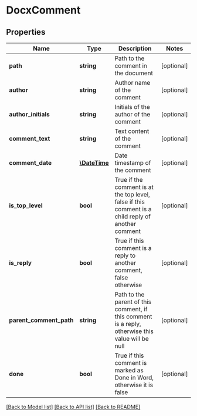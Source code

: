 # DocxComment

## Properties
Name | Type | Description | Notes
------------ | ------------- | ------------- | -------------
**path** | **string** | Path to the comment in the document | [optional] 
**author** | **string** | Author name of the comment | [optional] 
**author_initials** | **string** | Initials of the author of the comment | [optional] 
**comment_text** | **string** | Text content of the comment | [optional] 
**comment_date** | [**\DateTime**](\DateTime.md) | Date timestamp of the comment | [optional] 
**is_top_level** | **bool** | True if the comment is at the top level, false if this comment is a child reply of another comment | [optional] 
**is_reply** | **bool** | True if this comment is a reply to another comment, false otherwise | [optional] 
**parent_comment_path** | **string** | Path to the parent of this comment, if this comment is a reply, otherwise this value will be null | [optional] 
**done** | **bool** | True if this comment is marked as Done in Word, otherwise it is false | [optional] 

[[Back to Model list]](../README.md#documentation-for-models) [[Back to API list]](../README.md#documentation-for-api-endpoints) [[Back to README]](../README.md)


